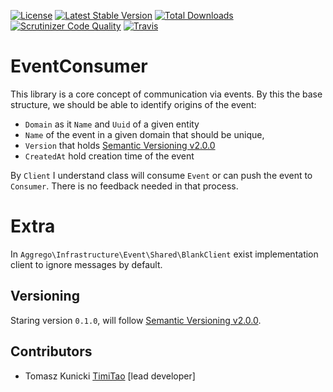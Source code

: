 [![License](https://poser.pugx.org/aggrego/event-consumer/license.svg)](https://packagist.org/packages/aggrego/event-consumer)
[![Latest Stable Version](https://poser.pugx.org/aggrego/event-consumer/v/stable.svg)](https://packagist.org/packages/aggrego/event-consumer)
[![Total Downloads](https://poser.pugx.org/aggrego/event-consumer/downloads.svg)](https://packagist.org/packages/aggrego/event-consumer)
[![Scrutinizer Code Quality](https://scrutinizer-ci.com/g/aggrego/eventconsumer/badges/quality-score.png?b=master)](https://scrutinizer-ci.com/g/aggrego/eventconsumer/?branch=master)
[![Travis](https://travis-ci.org/Aggrego/EventConsumer.svg?branch=master)](https://travis-ci.org/Aggrego/EventConsumer/builds)

# EventConsumer

This library is a core concept of communication via events. By this the base structure, we should be able to identify origins of the event:
* `Domain` as it `Name` and `Uuid` of a given entity
* `Name` of the event in a given domain that should be unique,
* `Version` that holds [Semantic Versioning v2.0.0](http://semver.org/spec/v2.0.0.html)
* `CreatedAt` hold creation time of the event

By `Client` I understand class will consume `Event` or can push the event to `Consumer`. There is no feedback needed in that process.

# Extra

In `Aggrego\Infrastructure\Event\Shared\BlankClient` exist implementation client to ignore messages by default. 

## Versioning
 
Staring version ``0.1.0``, will follow [Semantic Versioning v2.0.0](http://semver.org/spec/v2.0.0.html).

## Contributors

* Tomasz Kunicki [TimiTao](http://github.com/timiTao) [lead developer]